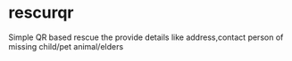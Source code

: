 # rescurqr
Simple QR based rescue the provide details like address,contact person of missing child/pet animal/elders

